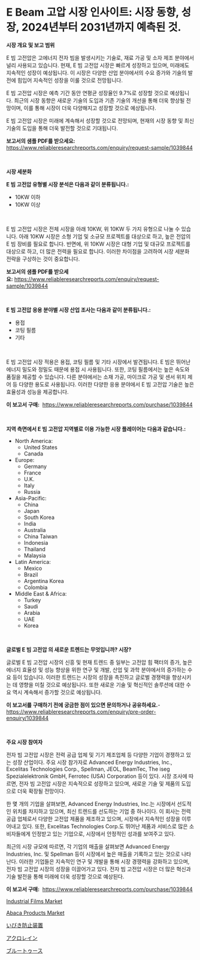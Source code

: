 <p><h1>E Beam 고압 시장 인사이트: 시장 동향, 성장, 2024년부터 2031년까지 예측된 것.</h1></p><p><strong>시장 개요 및 보고 범위</strong></p>
<p><p>E 빔 고전압은 고에너지 전자 빔을 발생시키는 기술로, 재료 가공 및 소자 제조 분야에서 널리 사용되고 있습니다. 현재, E 빔 고전압 시장은 빠르게 성장하고 있으며, 미래에도 지속적인 성장이 예상됩니다. 이 시장은 다양한 산업 분야에서의 수요 증가와 기술의 발전에 힘입어 지속적인 성장을 이룰 것으로 전망됩니다.</p><p>E 빔 고전압 시장은 예측 기간 동안 연평균 성장율인 9.7%로 성장할 것으로 예상됩니다. 최근의 시장 동향은 새로운 기술의 도입과 기존 기술의 개선을 통해 더욱 향상될 전망이며, 이를 통해 시장이 더욱 다양해지고 성장할 것으로 예상됩니다.</p><p>E 빔 고전압 시장은 미래에 계속해서 성장할 것으로 전망되며, 현재의 시장 동향 및 최신 기술의 도입을 통해 더욱 발전할 것으로 기대됩니다.</p></p>
<p><strong>보고서의 샘플 PDF를 받으세요:</strong> <a href="https://www.reliableresearchreports.com/enquiry/request-sample/1039844">https://www.reliableresearchreports.com/enquiry/request-sample/1039844</a></p>
<p>&nbsp;</p>
<p><strong>시장 세분화</strong></p>
<p><strong>E 빔 고전압 유형별 시장 분석은 다음과 같이 분류됩니다.:</strong></p>
<p><ul><li>10KW 이하</li><li>10KW 이상</li></ul></p>
<p>&nbsp;</p>
<p><p>E 빔 고전압 시장은 전체 시장을 아래 10KW, 위 10KW 두 가지 유형으로 나눌 수 있습니다. 아래 10KW 시장은 소형 기업 및 소규모 프로젝트를 대상으로 하고, 높은 전압의 E 빔 장비를 필요로 합니다. 반면에, 위 10KW 시장은 대형 기업 및 대규모 프로젝트를 대상으로 하고, 더 많은 전력을 필요로 합니다. 이러한 차이점을 고려하여 시장 세분화 전략을 구상하는 것이 중요합니다.</p></p>
<p><strong>보고서의 샘플 PDF를 받으세요:</strong>&nbsp;<a href="https://www.reliableresearchreports.com/enquiry/request-sample/1039844">https://www.reliableresearchreports.com/enquiry/request-sample/1039844</a></p>
<p>&nbsp;</p>
<p><strong> E 빔 고전압 응용 분야별 시장 산업 조사는 다음과 같이 분류됩니다.:</strong></p>
<p><ul><li>용접</li><li>코팅 필름</li><li>기타</li></ul></p>
<p>&nbsp;</p>
<p><p>E 빔 고전압 시장 적용은 용접, 코팅 필름 및 기타 시장에서 발견됩니다. E 빔은 뛰어난 에너지 밀도와 정밀도 때문에 용접 시 사용됩니다. 또한, 코팅 필름에서는 높은 속도와 품질을 제공할 수 있습니다. 다른 분야에서는 소재 가공, 마이크로 가공 및 센서 위치 제어 등 다양한 용도로 사용됩니다. 이러한 다양한 응용 분야에서 E 빔 고전압 기술은 높은 효율성과 성능을 제공합니다.</p></p>
<p><strong>이 보고서 구매:</strong>&nbsp; <a href="https://www.reliableresearchreports.com/purchase/1039844">https://www.reliableresearchreports.com/purchase/1039844</a></p>
<p>&nbsp;</p>
<p><strong>지역 측면에서 E 빔 고전압 지역별로 이용 가능한 시장 플레이어는 다음과 같습니다.:</strong></p>
<p><ul>
    <li>
        North America:
        <ul>
            <li>United States</li>
            <li>Canada</li>
        </ul>
    </li>
    <li>
        Europe:
        <ul>
            <li>Germany</li>
            <li>France</li>
            <li>U.K.</li>
            <li>Italy</li>
            <li>Russia</li>
        </ul>
    </li>
    <li>
        Asia-Pacific:
        <ul>
            <li>China</li>
            <li>Japan</li>
            <li>South Korea</li>
            <li>India</li>
            <li>Australia</li>
            <li>China Taiwan</li>
            <li>Indonesia</li>
            <li>Thailand</li>
            <li>Malaysia</li>
        </ul>
    </li>
    <li>
        Latin America:
        <ul>
            <li>Mexico</li>
            <li>Brazil</li>
            <li>Argentina Korea</li>
            <li>Colombia</li>
        </ul>
    </li>
    <li>
        Middle East & Africa:
        <ul>
            <li>Turkey</li>
            <li>Saudi</li>
            <li>Arabia</li>
            <li>UAE</li>
            <li>Korea</li>
        </ul>
    </li>
    </ul></p>
<p>&nbsp;</p>
<p><strong>글로벌 E 빔 고전압 의 새로운 트렌드는 무엇입니까? 시장?</strong></p>
<p><p>글로벌 E 빔 고전압 시장의 신흥 및 현재 트렌드 중 일부는 고전압 힘 팩터의 증가, 높은 에너지 효율성 및 성능 향상을 위한 연구 및 개발, 산업 및 과학 분야에서의 증가하는 수요 등이 있습니다. 이러한 트렌드는 시장의 성장을 촉진하고 글로벌 경쟁력을 향상시키는 데 영향을 미칠 것으로 예상됩니다. 또한 새로운 기술 및 혁신적인 솔루션에 대한 수요 역시 계속해서 증가할 것으로 예상됩니다.</p></p>
<p><strong>이 보고서를 구매하기 전에 궁금한 점이 있으면 문의하거나 공유하세요.</strong>- <a href="https://www.reliableresearchreports.com/enquiry/pre-order-enquiry/1039844">https://www.reliableresearchreports.com/enquiry/pre-order-enquiry/1039844</a></p>
<p>&nbsp;</p>
<p><strong>주요 시장 참여자</strong></p>
<p><p>전자 빔 고전압 시장은 전력 공급 업체 및 기기 제조업체 등 다양한 기업이 경쟁하고 있는 성장 산업이다. 주요 시장 참가자로 Advanced Energy Industries, Inc., Excelitas Technologies Corp., Spellman, JEOL, BeamTec, The iseg Spezialelektronik GmbH, Ferrotec (USA) Corporation 등이 있다. 시장 조사에 따르면, 전자 빔 고전압 시장은 지속적으로 성장하고 있으며, 새로운 기술 및 제품의 도입으로 더욱 확장될 전망이다.</p><p>한 몇 개의 기업을 살펴보면, Advanced Energy Industries, Inc.는 시장에서 선도적인 위치를 차지하고 있으며, 최신 트렌드를 선도하는 기업 중 하나이다. 이 회사는 전력 공급 업체로서 다양한 고전압 제품을 제조하고 있으며, 시장에서 지속적인 성장을 이루어내고 있다. 또한, Excelitas Technologies Corp.도 뛰어난 제품과 서비스로 많은 소비자들에게 인정받고 있는 기업으로, 시장에서 안정적인 성과를 보여주고 있다.</p><p>최근의 시장 규모에 따르면, 각 기업의 매출을 살펴보면 Advanced Energy Industries, Inc. 및 Spellman 등이 시장에서 높은 매출을 기록하고 있는 것으로 나타난다. 이러한 기업들은 지속적인 연구 및 개발을 통해 시장 경쟁력을 강화하고 있으며, 전자 빔 고전압 시장의 성장을 이끌어가고 있다. 전자 빔 고전압 시장은 더 많은 혁신과 기술 발전을 통해 미래에 더욱 성장할 것으로 예상된다.</p></p>
<p><strong>이 보고서 구매:</strong>&nbsp;&nbsp;<a href="https://www.reliableresearchreports.com/purchase/1039844">https://www.reliableresearchreports.com/purchase/1039844</a></p>
<p><p><a href="https://github.com/prosalinda88/Market-Research-Report-List-3/blob/main/industrial-films-market.md">Industrial Films Market</a></p><p><a href="https://three-jumbo-f6d.notion.site/Abaca-Products-Market-Size-Growth-and-Forecast-from-2024-2031-3bf05ded83064928a9038016f5647d69">Abaca Products Market</a></p><p><a href="https://github.com/bevdtkn4419963/Market-Research-Report-List-1/blob/main/3762645189788.md">いびき防止装置</a></p><p><a href="https://github.com/lababdou/Market-Research-Report-List-2/blob/main/2378741189787.md">アクロレイン</a></p><p><a href="https://medium.com/@rodhoppe07/bluetooth-%E3%83%9E%E3%82%A6%E3%82%B9%E3%81%AE%E5%B8%82%E5%A0%B4%E5%8B%95%E5%90%91-%E5%B8%82%E5%A0%B4%E3%83%88%E3%83%AC%E3%83%B3%E3%83%89-%E6%88%90%E9%95%B7-%E4%BA%88%E6%B8%AC-2024%E5%B9%B4%E3%81%8B%E3%82%892031%E5%B9%B4%E3%81%BE%E3%81%A7-7af7f5acd77a">ブルートゥース</a></p></p>
